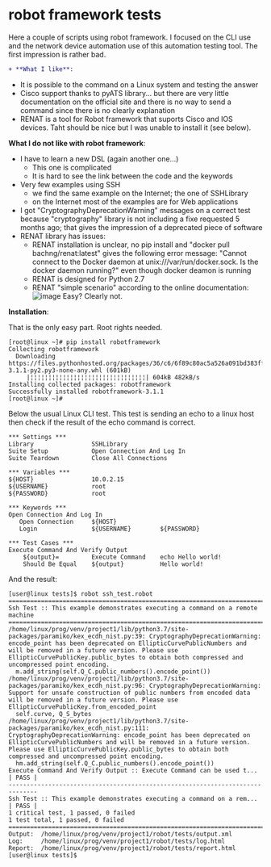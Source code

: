 # robot framework tests

Here a couple of scripts using robot framework. I focused on the CLI use and the network device automation use of this automation testing tool. The first impression is rather bad.

```diff
+ **What I like**:
```

+ It is possible to the command on a Linux system and testing the answer
+ Cisco support thanks to pyATS library... but there are very little documentation on the official site and there is no way to send a command since there is no clearly explanation
+ RENAT is a tool for Robot framework that suports Cisco and IOS devices. Taht should be nice but I was unable to install it (see below).


**What I do not like with robot framework**:
- I have to learn a new DSL (again another one...)
  * This one is complicated
  * It is hard to see the link between the code and the keywords
- Very few examples using SSH
  * we find the same example on the Internet; the one of SSHLibrary
  * on the Internet most of the examples are for Web applications
- I got "CryptographyDeprecationWarning" messages on a correct test because "cryptography" library is not including a fixe requested 5 months ago; that gives the impression of a deprecated piece of software
- RENAT library has issues:
  * RENAT installation is unclear, no pip install and "docker pull bachng/renat:latest" gives the following error message: "Cannot connect to the Docker daemon at unix:///var/run/docker.sock. Is the docker daemon running?" even though docker deamon is running
  * RENAT is designed for Python 2.7
  * RENAT "simple scenario" according to the online documentation:
![image](https://bachng2017.github.io/RENAT/doc/renat_sample.png)
  Easy? Clearly not.


**Installation**:

That is the only easy part. Root rights needed.
```
[root@linux ~]# pip install robotframework
Collecting robotframework
  Downloading https://files.pythonhosted.org/packages/36/c6/6f89c80ac5a526a091bd383ffdfc64c9a68d9df0c775d4b36f03d8e0ac25/robotframework-3.1.1-py2.py3-none-any.whl (601kB)
     |¦¦¦¦¦¦¦¦¦¦¦¦¦¦¦¦¦¦¦¦¦¦¦¦¦¦¦¦¦¦¦¦| 604kB 482kB/s
Installing collected packages: robotframework
Successfully installed robotframework-3.1.1
[root@linux ~]#
```

Below the usual Linux CLI test. This test is sending an echo to a linux host then check if the result of the echo command is correct.


```
*** Settings ***
Library                SSHLibrary
Suite Setup            Open Connection And Log In
Suite Teardown         Close All Connections

*** Variables ***
${HOST}                10.0.2.15
${USERNAME}            root
${PASSWORD}            root

*** Keywords ***
Open Connection And Log In
   Open Connection     ${HOST}
   Login               ${USERNAME}        ${PASSWORD}

*** Test Cases ***
Execute Command And Verify Output
    ${output}=         Execute Command    echo Hello world!
    Should Be Equal    ${output}          Hello world!

```

And the result:

```
[user@linux tests]$ robot ssh_test.robot
==============================================================================
Ssh Test :: This example demonstrates executing a command on a remote machine
==============================================================================
/home/linux/prog/venv/project1/lib/python3.7/site-packages/paramiko/kex_ecdh_nist.py:39: CryptographyDeprecationWarning: encode_point has been deprecated on EllipticCurvePublicNumbers and will be removed in a future version. Please use EllipticCurvePublicKey.public_bytes to obtain both compressed and uncompressed point encoding.
  m.add_string(self.Q_C.public_numbers().encode_point())
/home/linux/prog/venv/project1/lib/python3.7/site-packages/paramiko/kex_ecdh_nist.py:96: CryptographyDeprecationWarning: Support for unsafe construction of public numbers from encoded data will be removed in a future version. Please use EllipticCurvePublicKey.from_encoded_point
  self.curve, Q_S_bytes
/home/linux/prog/venv/project1/lib/python3.7/site-packages/paramiko/kex_ecdh_nist.py:111: CryptographyDeprecationWarning: encode_point has been deprecated on EllipticCurvePublicNumbers and will be removed in a future version. Please use EllipticCurvePublicKey.public_bytes to obtain both compressed and uncompressed point encoding.
  hm.add_string(self.Q_C.public_numbers().encode_point())
Execute Command And Verify Output :: Execute Command can be used t... | PASS |
------------------------------------------------------------------------------
Ssh Test :: This example demonstrates executing a command on a rem... | PASS |
1 critical test, 1 passed, 0 failed
1 test total, 1 passed, 0 failed
==============================================================================
Output:  /home/linux/prog/venv/project1/robot/tests/output.xml
Log:     /home/linux/prog/venv/project1/robot/tests/log.html
Report:  /home/linux/prog/venv/project1/robot/tests/report.html
[user@linux tests]$
```




